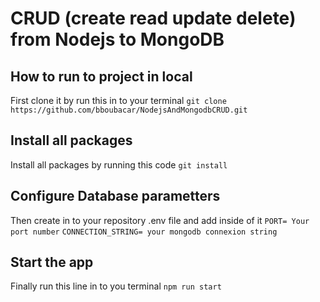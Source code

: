 # CRUD (create read update delete) from Nodejs to MongoDB

## How to run to project in local
First clone it by run this in to your terminal
```git clone https://github.com/bboubacar/NodejsAndMongodbCRUD.git```

## Install all packages
Install all packages by running this code
```git install```

## Configure Database parametters
Then create in to your repository .env file and add inside of it
```PORT= Your port number```
```CONNECTION_STRING= your mongodb connexion string```

## Start the app
Finally run this line in to you terminal
```npm run start```